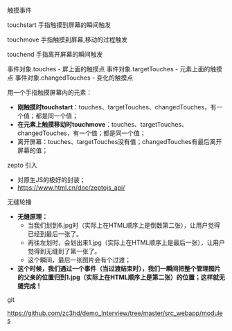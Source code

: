 触摸事件

touchstart 手指触摸到屏幕的瞬间触发

touchmove 手指触摸到屏幕,移动的过程触发

touchend 手指离开屏幕的瞬间触发

事件对象.touches - 屏上面的触摸点
事件对象.targetTouches - 元素上面的触摸点
事件对象.changedTouches - 变化的触摸点

用一个手指触摸屏幕内的元素：

- **刚触摸时touchstart**：touches、targetTouches、changedTouches，有一个值；都是同一个值；
- **在元素上触摸移动时touchmove**：touches、targetTouches、changedTouches，有一个值；都是同一个值；
- 离开屏幕：touches、targetTouches没有值；changedTouches有最后离开屏幕的值；

zepto 引入

* 对原生JS的极好的封装；
* https://www.html.cn/doc/zeptojs_api/

无缝轮播

* **无缝原理：**
  - 当我们划到6.jpg时（实际上在HTML顺序上是倒数第二张），让用户觉得已经到最后一张了。
  - 再往左划时，会划出来1.jpg（实际上在HTML顺序上是最后一张），让用户觉得到无缝到了第一张了。
  - 这个瞬间，最后一张图片会有个过渡；
* **这个时候，我们通过一个事件（当过渡结束时），我们一瞬间把整个管理图片的父亲的位置归到1.jpg（实际上在HTML顺序上是第二张）的位置；这样就无缝完成！**

git

https://github.com/zc3hd/demo_Interview/tree/master/src_webapp/modules
